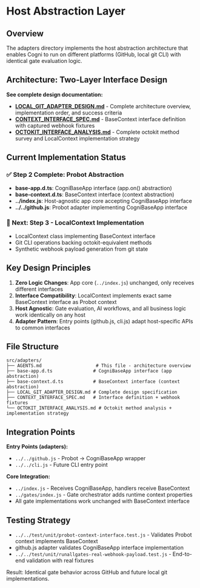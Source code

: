 # Host Abstraction Layer

## Overview
The adapters directory implements the host abstraction architecture that enables Cogni to run on different platforms (GitHub, local git CLI) with identical gate evaluation logic.

## Architecture: Two-Layer Interface Design

**See complete design documentation:**
- **[LOCAL_GIT_ADAPTER_DESIGN.md](./LOCAL_GIT_ADAPTER_DESIGN.md)** - Complete architecture overview, implementation order, and success criteria
- **[CONTEXT_INTERFACE_SPEC.md](./CONTEXT_INTERFACE_SPEC.md)** - BaseContext interface definition with captured webhook fixtures  
- **[OCTOKIT_INTERFACE_ANALYSIS.md](./OCTOKIT_INTERFACE_ANALYSIS.md)** - Complete octokit method survey and LocalContext implementation strategy

## Current Implementation Status

### ✅ Step 2 Complete: Probot Abstraction
- **base-app.d.ts**: CogniBaseApp interface (app.on() abstraction)
- **base-context.d.ts**: BaseContext interface (context abstraction) 
- **../index.js**: Host-agnostic app core accepting CogniBaseApp interface
- **../../github.js**: Probot adapter implementing CogniBaseApp interface

### 🔄 Next: Step 3 - LocalContext Implementation  
- LocalContext class implementing BaseContext interface
- Git CLI operations backing octokit-equivalent methods
- Synthetic webhook payload generation from git state

## Key Design Principles

1. **Zero Logic Changes**: App core (`../index.js`) unchanged, only receives different interfaces
2. **Interface Compatibility**: LocalContext implements exact same BaseContext interface as Probot context
3. **Host Agnostic**: Gate evaluation, AI workflows, and all business logic work identically on any host
4. **Adapter Pattern**: Entry points (github.js, cli.js) adapt host-specific APIs to common interfaces

## File Structure
```
src/adapters/
├── AGENTS.md                    # This file - architecture overview
├── base-app.d.ts               # CogniBaseApp interface (app abstraction)
├── base-context.d.ts           # BaseContext interface (context abstraction)
├── LOCAL_GIT_ADAPTER_DESIGN.md # Complete design specification
├── CONTEXT_INTERFACE_SPEC.md   # Interface definition + webhook fixtures  
└── OCTOKIT_INTERFACE_ANALYSIS.md # Octokit method analysis + implementation strategy
```

## Integration Points

**Entry Points (adapters):**
- `../../github.js` - Probot → CogniBaseApp wrapper  
- `../../cli.js` - Future CLI entry point

**Core Integration:**
- `../index.js` - Receives CogniBaseApp, handlers receive BaseContext
- `../gates/index.js` - Gate orchestrator adds runtime context properties
- All gate implementations work unchanged with BaseContext interface

## Testing Strategy
- `../../test/unit/probot-context-interface.test.js` - Validates Probot context implements BaseContext
- github.js adapter validates CogniBaseApp interface implementation  
- `../../test/unit/runallgates-real-webhook-payload.test.js` - End-to-end validation with real fixtures

Result: Identical gate behavior across GitHub and future local git implementations.